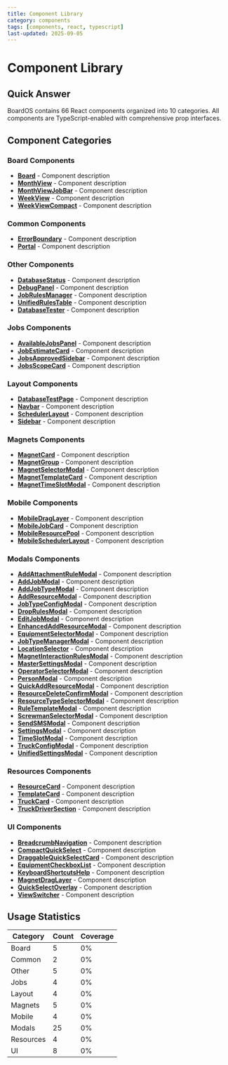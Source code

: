 ```yaml
---
title: Component Library
category: components
tags: [components, react, typescript]
last-updated: 2025-09-05
---
```


# Component Library

## Quick Answer
BoardOS contains 66 React components organized into 10 categories. All components are TypeScript-enabled with comprehensive prop interfaces.

## Component Categories

### Board Components

- **[Board](board.md)** - Component description
- **[MonthView](monthview.md)** - Component description
- **[MonthViewJobBar](monthviewjobbar.md)** - Component description
- **[WeekView](weekview.md)** - Component description
- **[WeekViewCompact](weekviewcompact.md)** - Component description

### Common Components

- **[ErrorBoundary](errorboundary.md)** - Component description
- **[Portal](portal.md)** - Component description

### Other Components

- **[DatabaseStatus](databasestatus.md)** - Component description
- **[DebugPanel](debugpanel.md)** - Component description
- **[JobRulesManager](jobrulesmanager.md)** - Component description
- **[UnifiedRulesTable](unifiedrulestable.md)** - Component description
- **[DatabaseTester](databasetester.md)** - Component description

### Jobs Components

- **[AvailableJobsPanel](availablejobspanel.md)** - Component description
- **[JobEstimateCard](jobestimatecard.md)** - Component description
- **[JobsApprovedSidebar](jobsapprovedsidebar.md)** - Component description
- **[JobsScopeCard](jobsscopecard.md)** - Component description

### Layout Components

- **[DatabaseTestPage](databasetestpage.md)** - Component description
- **[Navbar](navbar.md)** - Component description
- **[SchedulerLayout](schedulerlayout.md)** - Component description
- **[Sidebar](sidebar.md)** - Component description

### Magnets Components

- **[MagnetCard](magnetcard.md)** - Component description
- **[MagnetGroup](magnetgroup.md)** - Component description
- **[MagnetSelectorModal](magnetselectormodal.md)** - Component description
- **[MagnetTemplateCard](magnettemplatecard.md)** - Component description
- **[MagnetTimeSlotModal](magnettimeslotmodal.md)** - Component description

### Mobile Components

- **[MobileDragLayer](mobiledraglayer.md)** - Component description
- **[MobileJobCard](mobilejobcard.md)** - Component description
- **[MobileResourcePool](mobileresourcepool.md)** - Component description
- **[MobileSchedulerLayout](mobileschedulerlayout.md)** - Component description

### Modals Components

- **[AddAttachmentRuleModal](addattachmentrulemodal.md)** - Component description
- **[AddJobModal](addjobmodal.md)** - Component description
- **[AddJobTypeModal](addjobtypemodal.md)** - Component description
- **[AddResourceModal](addresourcemodal.md)** - Component description
- **[JobTypeConfigModal](jobtypeconfigmodal.md)** - Component description
- **[DropRulesModal](droprulesmodal.md)** - Component description
- **[EditJobModal](editjobmodal.md)** - Component description
- **[EnhancedAddResourceModal](enhancedaddresourcemodal.md)** - Component description
- **[EquipmentSelectorModal](equipmentselectormodal.md)** - Component description
- **[JobTypeManagerModal](jobtypemanagermodal.md)** - Component description
- **[LocationSelector](locationselector.md)** - Component description
- **[MagnetInteractionRulesModal](magnetinteractionrulesmodal.md)** - Component description
- **[MasterSettingsModal](mastersettingsmodal.md)** - Component description
- **[OperatorSelectorModal](operatorselectormodal.md)** - Component description
- **[PersonModal](personmodal.md)** - Component description
- **[QuickAddResourceModal](quickaddresourcemodal.md)** - Component description
- **[ResourceDeleteConfirmModal](resourcedeleteconfirmmodal.md)** - Component description
- **[ResourceTypeSelectorModal](resourcetypeselectormodal.md)** - Component description
- **[RuleTemplateModal](ruletemplatemodal.md)** - Component description
- **[ScrewmanSelectorModal](screwmanselectormodal.md)** - Component description
- **[SendSMSModal](sendsmsmodal.md)** - Component description
- **[SettingsModal](settingsmodal.md)** - Component description
- **[TimeSlotModal](timeslotmodal.md)** - Component description
- **[TruckConfigModal](truckconfigmodal.md)** - Component description
- **[UnifiedSettingsModal](unifiedsettingsmodal.md)** - Component description

### Resources Components

- **[ResourceCard](resourcecard.md)** - Component description
- **[TemplateCard](templatecard.md)** - Component description
- **[TruckCard](truckcard.md)** - Component description
- **[TruckDriverSection](truckdriversection.md)** - Component description

### UI Components

- **[BreadcrumbNavigation](breadcrumbnavigation.md)** - Component description
- **[CompactQuickSelect](compactquickselect.md)** - Component description
- **[DraggableQuickSelectCard](draggablequickselectcard.md)** - Component description
- **[EquipmentCheckboxList](equipmentcheckboxlist.md)** - Component description
- **[KeyboardShortcutsHelp](keyboardshortcutshelp.md)** - Component description
- **[MagnetDragLayer](magnetdraglayer.md)** - Component description
- **[QuickSelectOverlay](quickselectoverlay.md)** - Component description
- **[ViewSwitcher](viewswitcher.md)** - Component description

## Usage Statistics

| Category | Count | Coverage |
|----------|-------|----------|
| Board | 5 | 0% |
| Common | 2 | 0% |
| Other | 5 | 0% |
| Jobs | 4 | 0% |
| Layout | 4 | 0% |
| Magnets | 5 | 0% |
| Mobile | 4 | 0% |
| Modals | 25 | 0% |
| Resources | 4 | 0% |
| UI | 8 | 0% |
